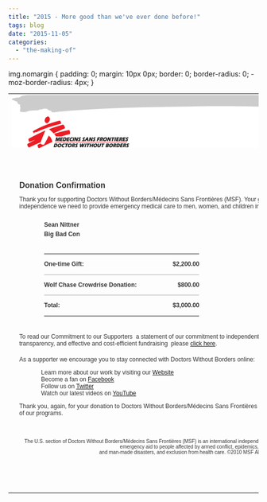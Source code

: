 ```yaml
---
title: "2015 - More good than we've ever done before!"
tags: blog
date: "2015-11-05"
categories: 
  - "the-making-of"
---
```


img.nomargin { padding: 0; margin: 10px 0px; border: 0; border-radius: 0; -moz-border-radius: 4px; }

<table width="750" align="center"><tbody><tr><td><div style="margin:0px auto 20px; width:750px;"><div></div><div></div><div class="nomargin"><img class="nomargin" src="images/header_email.png"></div><div></div><div></div><div style="padding: 15px 15px 18px; width: 718px; color: #333333;  font: 12px  Verdana, Arial, Helvetica, sans-serif; float:left; margin-bottom:44px;"><p style="text-align:right;">11/05/2015</p><h1 style="font-size: 16px;">Donation Confirmation</h1><p>Thank you for supporting Doctors Without Borders/Médecins Sans Frontières (MSF). Your generosity gives us the financial independence we need to provide emergency medical care to men, women, and children in nearly 70 countries around the world.</p><div></div><div style="padding:8px 0 0 50px; width:700px; font-weight:bold; line-height:1.4em;"><p style="margin:2px 0;">Sean&nbsp;Nittner</p><p style="margin:2px 0;">Big Bad Con</p><div></div><div style="clear:both; padding-top:16px;"></div><div></div><table width="626" border="0" cellpadding="0" cellspacing="0"><tbody><tr><td style="border-bottom: 1px solid #ADADAD;padding: 12px 0; font-family:Verdana, Arial, Helvetica, sans-serif; font-size:12px; color:#333333;">One-time Gift:</td><td width="126" align="right" style="border-bottom: 1px solid #ADADAD;padding: 12px 0; font-family:Verdana, Arial, Helvetica, sans-serif; font-size:12px; color:#333333;">$2,200.00</td></tr><tr><td style="border-bottom: 1px solid #ADADAD;padding: 12px 0; font-family:Verdana, Arial, Helvetica, sans-serif; font-size:12px; color:#333333;">Wolf Chase Crowdrise Donation:</td><td width="126" align="right" style="border-bottom: 1px solid #ADADAD;padding: 12px 0; font-family:Verdana, Arial, Helvetica, sans-serif; font-size:12px; color:#333333;">$800.00</td></tr><tr><td style="padding: 12px 0; font-family:Verdana, Arial, Helvetica, sans-serif; font-size:12px; color:#333333;">Total:</td><td align="right" style="padding: 12px 0; font-family:Verdana, Arial, Helvetica, sans-serif; font-size:12px; color:#333333;">$3,000.00</td></tr></tbody></table><div></div></div><div></div><p style="padding:22px 0 6px 0; clear:both;">To read our Commitment to our Supporters ­ a statement of our commitment to independent, needs-based programs, financial transparency, and effective and cost-efficient fundraising ­ please <a href="http://www.doctorswithoutborders.org/support-us/commitment-to-our-supporters" target="_blank">click here</a>.</p><div></div><p style="padding-bottom:0px;">As a supporter we encourage you to stay connected with Doctors Without Borders online:</p><ul style="padding:0 0 0 44px; margin:0; list-style:none;"><li>Learn more about our work by visiting our <a href="http://www.doctorswithoutborders.org">Website</a></li><li>Become a fan on <a href="http://www.facebook.com/msf.english">Facebook</a></li><li>Follow us on <a href="http://www.twitter.com/msf_usa">Twitter</a></li><li>Watch our latest videos on <a href="http://www.youtube.com/msf">YouTube</a></li></ul><div></div><p>Thank you, again, for your donation to Doctors Without Borders/Médecins Sans Frontières (MSF). We are truly grateful for your support of our programs.</p><div></div><p style="font-size:10px; padding-top:32px; text-align:center;">The U.S. section of Doctors Without Borders/Médecins Sans Frontières (MSF) is an international independent medical humanitarian organization that delivers emergency aid to people affected by armed conflict, epidemics, natural<br>and man-made disasters, and exclusion from health care. ©2010 MSF All rights reserved.</p><div></div></div></div></td></tr></tbody></table>

